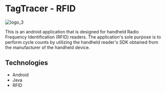 # TagTracer - RFID
![logo_3](https://github.com/user-attachments/assets/26d02cdd-2c24-45c3-b9b5-590e501b22b9)


This is an android application that is designed for handheld Radio Frequency Identification (RFID) readers. The application's sole purpose is to perform cycle counts by utilizing the handheld 
reader's SDK obtained from the manufacturer of the handheld device.

## Technologies
- Android
- Java
- RFID
